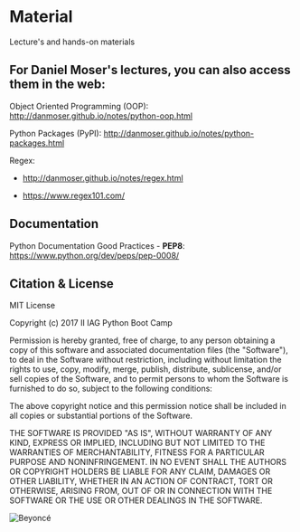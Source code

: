 # Material
Lecture's and hands-on materials

## For Daniel Moser's lectures, you can also access them in the web:

Object Oriented Programming (OOP): http://danmoser.github.io/notes/python-oop.html

Python Packages (PyPI): http://danmoser.github.io/notes/python-packages.html

Regex: 
- http://danmoser.github.io/notes/regex.html

- https://www.regex101.com/

## Documentation

Python Documentation Good Practices - **PEP8**: https://www.python.org/dev/peps/pep-0008/

## Citation & License

MIT License

Copyright (c) 2017 II IAG Python Boot Camp

Permission is hereby granted, free of charge, to any person obtaining a copy of this software and associated documentation files (the "Software"), to deal in the Software without restriction, including without limitation the rights to use, copy, modify, merge, publish, distribute, sublicense, and/or sell copies of the Software, and to permit persons to whom the Software is furnished to do so, subject to the following conditions:

The above copyright notice and this permission notice shall be included in all copies or substantial portions of the Software.

THE SOFTWARE IS PROVIDED "AS IS", WITHOUT WARRANTY OF ANY KIND, EXPRESS OR IMPLIED, INCLUDING BUT NOT LIMITED TO THE WARRANTIES OF MERCHANTABILITY, FITNESS FOR A PARTICULAR PURPOSE AND NONINFRINGEMENT. IN NO EVENT SHALL THE AUTHORS OR COPYRIGHT HOLDERS BE LIABLE FOR ANY CLAIM, DAMAGES OR OTHER LIABILITY, WHETHER IN AN ACTION OF CONTRACT, TORT OR OTHERWISE, ARISING FROM, OUT OF OR IN CONNECTION WITH THE SOFTWARE OR THE USE OR OTHER DEALINGS IN THE SOFTWARE.




![Beyoncé](http://angeliquevanrensburg.co.za/wp-content/uploads/2016/11/12342748_1644066492484864_8867908136104707994_n.jpg)
